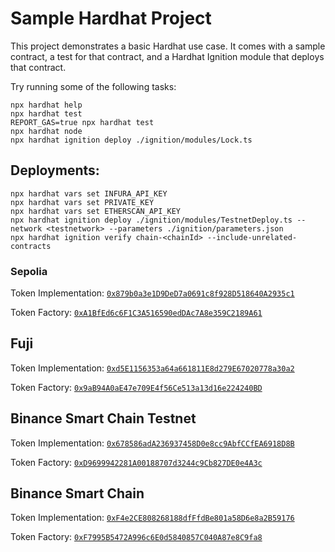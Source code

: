 # Sample Hardhat Project

This project demonstrates a basic Hardhat use case. It comes with a sample contract, a test for that contract, and a Hardhat Ignition module that deploys that contract.

Try running some of the following tasks:

```shell
npx hardhat help
npx hardhat test
REPORT_GAS=true npx hardhat test
npx hardhat node
npx hardhat ignition deploy ./ignition/modules/Lock.ts
```

## Deployments:

```
npx hardhat vars set INFURA_API_KEY
npx hardhat vars set PRIVATE_KEY
npx hardhat vars set ETHERSCAN_API_KEY
npx hardhat ignition deploy ./ignition/modules/TestnetDeploy.ts --network <testnetwork> --parameters ./ignition/parameters.json
npx hardhat ignition verify chain-<chainId> --include-unrelated-contracts
```

### Sepolia

Token Implementation: [`0x879b0a3e1D9DeD7a0691c8f928D518640A2935c1`](https://sepolia.etherscan.io/address/0x879b0a3e1D9DeD7a0691c8f928D518640A2935c1)

Token Factory: [`0xA1BfEd6c6F1C3A516590edDAc7A8e359C2189A61`](https://sepolia.etherscan.io/address/0xA1BfEd6c6F1C3A516590edDAc7A8e359C2189A61)

## Fuji

Token Implementation: [`0xd5E1156353a64a661811E8d279E67020778a30a2`](https://testnet.snowtrace.io/address/0xd5E1156353a64a661811E8d279E67020778a30a2)

Token Factory: [`0x9aB94A0aE47e709E4f56Ce513a13d16e224240BD`](https://testnet.snowtrace.io/address/0x9aB94A0aE47e709E4f56Ce513a13d16e224240BD)

## Binance Smart Chain Testnet

Token Implementation: [`0x678586adA236937458D0e8cc9AbfCCfEA6918D8B`](https://testnet.bscscan.com/token/0x678586adA236937458D0e8cc9AbfCCfEA6918D8B)

Token Factory: [`0xD9699942281A00188707d3244c9Cb827DE0e4A3c`](https://testnet.bscscan.com/address/0xD9699942281A00188707d3244c9Cb827DE0e4A3c)

## Binance Smart Chain

Token Implementation: [`0xF4e2CE808268188dfFfdBe801a58D6e8a2B59176`](https://bscscan.com/address/0xF4e2CE808268188dfFfdBe801a58D6e8a2B59176)

Token Factory: [`0xF7995B5472A996c6E0d5840857C040A87e8C9fa8`](https://bscscan.com/address/0xF7995B5472A996c6E0d5840857C040A87e8C9fa8)